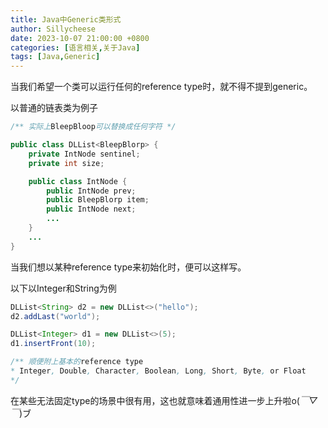 ```yaml
---
title: Java中Generic类形式
author: Sillycheese
date: 2023-10-07 21:00:00 +0800
categories: [语言相关,关于Java]
tags: [Java,Generic]
---
```


当我们希望一个类可以运行任何的reference type时，就不得不提到generic。

以普通的链表类为例子

```java
/** 实际上BleepBloop可以替换成任何字符 */

public class DLList<BleepBlorp> {
    private IntNode sentinel;
    private int size;

    public class IntNode {
        public IntNode prev;
        public BleepBlorp item;
        public IntNode next;
        ...
    }
    ...
}
```

 当我们想以某种reference type来初始化时，便可以这样写。

以下以Integer和String为例

```java
DLList<String> d2 = new DLList<>("hello");
d2.addLast("world");

DLList<Integer> d1 = new DLList<>(5);
d1.insertFront(10);

/** 顺便附上基本的reference type
* Integer, Double, Character, Boolean, Long, Short, Byte, or Float
*/
```



在某些无法固定type的场景中很有用，这也就意味着通用性进一步上升啦o(*￣▽￣*)ブ